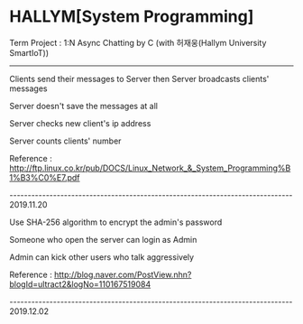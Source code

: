 # HALLYM[System Programming]
Term Project : 1:N Async Chatting by C (with 허재웅(Hallym University SmartIoT))

------------------------------------------------------------------------------

Clients send their messages to Server then Server broadcasts clients' messages

Server doesn't save the messages at all

Server checks new client's ip address

Server counts clients' number



Reference : http://ftp.linux.co.kr/pub/DOCS/Linux_Network_&_System_Programming%B1%B3%C0%E7.pdf

------------------------------------------------------------------------------ 2019.11.20

Use SHA-256 algorithm to encrypt the admin's password

Someone who open the server can login as Admin

Admin can kick other users who talk aggressively



Reference : http://blog.naver.com/PostView.nhn?blogId=ultract2&logNo=110167519084

------------------------------------------------------------------------------ 2019.12.02
